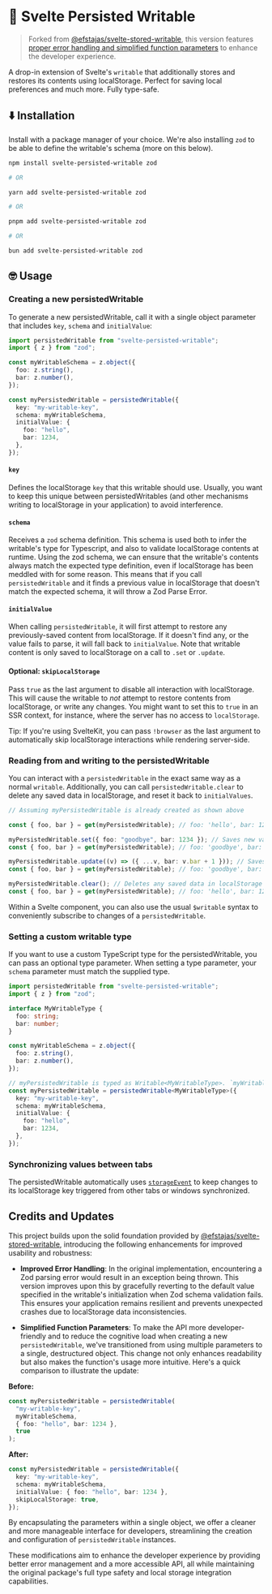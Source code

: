 # 💾 Svelte Persisted Writable

> Forked from [@efstajas/svelte-stored-writable](https://github.com/efstajas/svelte-stored-writable), this version features [proper error handling and simplified function parameters](#credits-and-updates) to enhance the developer experience.

A drop-in extension of Svelte's `writable` that additionally stores and restores its contents using localStorage. Perfect for saving local preferences and much more. Fully type-safe.

## ⬇️ Installation

Install with a package manager of your choice. We're also installing `zod` to be able to define the writable's schema (more on this below).

```bash
npm install svelte-persisted-writable zod

# OR

yarn add svelte-persisted-writable zod

# OR

pnpm add svelte-persisted-writable zod

# OR

bun add svelte-persisted-writable zod
```

## 🤓 Usage

### Creating a new persistedWritable

To generate a new persistedWritable, call it with a single object parameter that includes `key`, `schema` and `initialValue`:

```ts
import persistedWritable from "svelte-persisted-writable";
import { z } from "zod";

const myWritableSchema = z.object({
  foo: z.string(),
  bar: z.number(),
});

const myPersistedWritable = persistedWritable({
  key: "my-writable-key",
  schema: myWritableSchema,
  initialValue: {
    foo: "hello",
    bar: 1234,
  },
});
```

#### `key`

Defines the localStorage `key` that this writable should use. Usually, you want to keep this unique between persistedWritables (and other mechanisms writing to localStorage in your application) to avoid interference.

#### `schema`

Receives a `zod` schema definition. This schema is used both to infer the writable's type for Typescript, and also to validate localStorage contents at runtime. Using the zod schema, we can ensure that the writable's contents always match the expected type definition, even if localStorage has been meddled with for some reason. This means that if you call `persistedWritable` and it finds a previous value in localStorage that doesn't match the expected schema, it will throw a Zod Parse Error.

#### `initialValue`

When calling `persistedWritable`, it will first attempt to restore any previously-saved content from localStorage. If it doesn't find any, or the value fails to parse, it will fall back to `initialValue`. Note that writable content is only saved to localStorage on a call to `.set` or `.update`.

#### Optional: `skipLocalStorage`

Pass `true` as the last argument to disable all interaction with localStorage. This will cause the writable to _not_ attempt to restore contents from localStorage, or write any changes. You might want to set this to `true` in an SSR context, for instance, where the server has no access to `localStorage`.

Tip: If you're using SvelteKit, you can pass `!browser` as the last argument to automatically skip localStorage interactions while rendering server-side.

### Reading from and writing to the persistedWritable

You can interact with a `persistedWritable` in the exact same way as a normal `writable`.
Additionally, you can call `persistedWritable.clear` to delete any saved data in localStorage, and reset it back to `initialValues`.

```ts
// Assuming myPersistedWritable is already created as shown above

const { foo, bar } = get(myPersistedWritable); // foo: 'hello', bar: 1234

myPersistedWritable.set({ foo: "goodbye", bar: 1234 }); // Saves new values to localStorage
const { foo, bar } = get(myPersistedWritable); // foo: 'goodbye', bar: 1234

myPersistedWritable.update((v) => ({ ...v, bar: v.bar + 1 })); // Saves new values to localStorage
const { foo, bar } = get(myPersistedWritable); // foo: 'goodbye', bar: 1235

myPersistedWritable.clear(); // Deletes any saved data in localStorage
const { foo, bar } = get(myPersistedWritable); // foo: 'hello', bar: 1234
```

Within a Svelte component, you can also use the usual `$writable` syntax to conveniently subscribe to changes of a `persistedWritable`.

### Setting a custom writable type

If you want to use a custom TypeScript type for the persistedWritable, you can pass an optional type parameter. When setting a type parameter,
your `schema` parameter must match the supplied type.

```ts
import persistedWritable from "svelte-persisted-writable";
import { z } from "zod";

interface MyWritableType {
  foo: string;
  bar: number;
}

const myWritableSchema = z.object({
  foo: z.string(),
  bar: z.number(),
});

// myPersistedWritable is typed as Writable<MyWritableType>. `myWritableSchema` must match `MyWritableType`.
const myPersistedWritable = persistedWritable<MyWritableType>({
  key: "my-writable-key",
  schema: myWritableSchema,
  initialValue: {
    foo: "hello",
    bar: 1234,
  },
});
```

### Synchronizing values between tabs

The persistedWritable automatically uses [`storageEvent`](https://developer.mozilla.org/en-US/docs/Web/API/Window/storage_event) to keep changes to its localStorage key triggered from other tabs or windows synchronized.

## Credits and Updates

This project builds upon the solid foundation provided by [@efstajas/svelte-stored-writable](https://github.com/efstajas/svelte-stored-writable), introducing the following enhancements for improved usability and robustness:

- **Improved Error Handling**: In the original implementation, encountering a Zod parsing error would result in an exception being thrown. This version improves upon this by gracefully reverting to the default value specified in the writable's initialization when Zod schema validation fails. This ensures your application remains resilient and prevents unexpected crashes due to localStorage data inconsistencies.

- **Simplified Function Parameters**: To make the API more developer-friendly and to reduce the cognitive load when creating a new `persistedWritable`, we've transitioned from using multiple parameters to a single, destructured object. This change not only enhances readability but also makes the function's usage more intuitive. Here's a quick comparison to illustrate the update:

**Before:**

```ts
const myPersistedWritable = persistedWritable(
  "my-writable-key",
  myWritableSchema,
  { foo: "hello", bar: 1234 },
  true
);
```

**After:**

```ts
const myPersistedWritable = persistedWritable({
  key: "my-writable-key",
  schema: myWritableSchema,
  initialValue: { foo: "hello", bar: 1234 },
  skipLocalStorage: true,
});
```

By encapsulating the parameters within a single object, we offer a cleaner and more manageable interface for developers, streamlining the creation and configuration of `persistedWritable` instances.

These modifications aim to enhance the developer experience by providing better error management and a more accessible API, all while maintaining the original package's full type safety and local storage integration capabilities.
